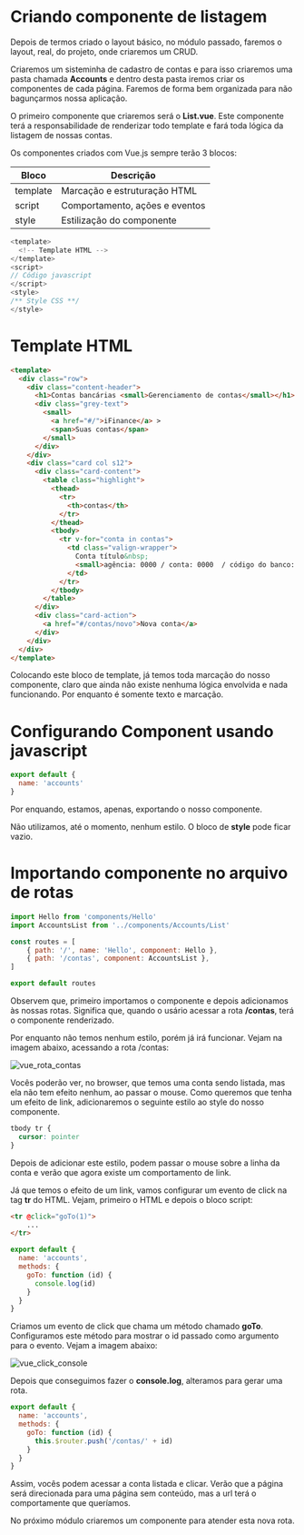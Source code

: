 # Criando componente de listagem

Depois de termos criado o layout básico, no módulo passado, faremos o layout, real, do projeto, onde criaremos um CRUD.

Criaremos um sisteminha de cadastro de contas e para isso criaremos uma pasta chamada **Accounts** e dentro desta pasta iremos criar os componentes de cada página. Faremos de forma bem organizada para não bagunçarmos nossa aplicação.

O primeiro componente que criaremos será o **List.vue**. Este componente terá a responsabilidade de renderizar todo template e fará toda lógica da listagem de nossas contas.

Os componentes criados com Vue.js sempre terão 3 blocos:

Bloco | Descrição
------- | --------------
template | Marcação e estruturação HTML
script | Comportamento, ações e eventos
style | Estilização do componente

```js
<template>
  <!-- Template HTML -->
</template>
<script>
// Código javascript
</script>
<style>
/** Style CSS **/
</style>
```

# Template HTML

```html
<template>
  <div class="row">
    <div class="content-header">
      <h1>Contas bancárias <small>Gerenciamento de contas</small></h1>
      <div class="grey-text">
        <small>
          <a href="#/">iFinance</a> >
          <span>Suas contas</span>
        </small>
      </div>
    </div>
    <div class="card col s12">
      <div class="card-content">
        <table class="highlight">
          <thead>
            <tr>
              <th>contas</th>
            </tr>
          </thead>
          <tbody>
            <tr v-for="conta in contas">
              <td class="valign-wrapper">
                Conta título&nbsp;
                <small>agência: 0000 / conta: 0000  / código do banco: 000 </small>
              </td>
            </tr>
          </tbody>
        </table>
      </div>
      <div class="card-action">
        <a href="#/contas/novo">Nova conta</a>
      </div>
    </div>
  </div>
</template>
```

Colocando este bloco de template, já temos toda marcação do nosso componente, claro que ainda não existe nenhuma lógica envolvida e nada funcionando. Por enquanto é somente texto e marcação.

# Configurando Component usando javascript

```js
export default {
  name: 'accounts'
}
```

Por enquando, estamos, apenas, exportando o nosso componente.

Não utilizamos, até o momento, nenhum estilo. O bloco de **style** pode ficar vazio.

# Importando componente no arquivo de rotas

```js
import Hello from 'components/Hello'
import AccountsList from '../components/Accounts/List'

const routes = [
    { path: '/', name: 'Hello', component: Hello },
    { path: '/contas', component: AccountsList },
]

export default routes
```

Observem que, primeiro importamos o componente e depois adicionamos às nossas rotas. Significa que, quando o usário acessar a rota **/contas**, terá o componente renderizado.

Por enquanto não temos nenhum estilo, porém já irá funcionar. Vejam na imagem abaixo, acessando a rota /contas:

![vue_rota_contas](./images/vue_rota_contas.png "vue_rota_contas")

Vocês poderão ver, no browser, que temos uma conta sendo listada, mas ela não tem efeito nenhum, ao passar o mouse. Como queremos que tenha um efeito de link, adicionaremos o seguinte estilo ao style do nosso componente.

```css
tbody tr {
  cursor: pointer
}
```

Depois de adicionar este estilo, podem passar o mouse sobre a linha da conta e verão que agora existe um comportamento de link.

Já que temos o efeito de um link, vamos configurar um evento de click na tag **tr** do HTML. Vejam, primeiro o HTML e depois o bloco script:

```html
<tr @click="goTo(1)">
    ...
</tr>
```

```js
export default {
  name: 'accounts',
  methods: {
    goTo: function (id) {
      console.log(id)
    }
  }
}
```

Criamos um evento de click que chama um método chamado **goTo**. Configuramos este método para  mostrar o id passado como argumento para o evento. Vejam a imagem abaixo:

![vue_click_console](./images/vue_click_console.png "vue_click_console")

Depois que conseguimos fazer o **console.log**, alteramos para gerar uma rota.

```js
export default {
  name: 'accounts',
  methods: {
    goTo: function (id) {
      this.$router.push('/contas/' + id)
    }
  }
}
```

Assim, vocês podem acessar a conta listada e clicar. Verão que a página será direcionada para uma página sem conteúdo, mas a url terá o comportamente que queríamos.

No próximo módulo criaremos um componente para atender esta nova rota.